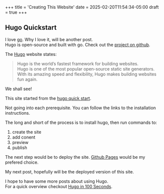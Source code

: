 +++
title = 'Creating This Website'
date = 2025-02-20T11:54:34-05:00
draft = true
+++
## Hugo Quickstart

I love [go](https://go.dev/). Why I love it, will be another post.  
Hugo is open-source and built with go. Check out the [project on github](https://github.com/gohugoio/hugo).  

[comment]: # (This is a comment)
The [Hugo](https://gohugo.io/) website states:    
> Hugo is the world’s fastest framework for building websites.  
Hugo is one of the most popular open-source static site generators.  
With its amazing speed and flexibility, Hugo makes building websites fun again.  

We shall see!  

This site started from the [hugo quick start](https://gohugo.io/getting-started/quick-start/).    

Not going into each prerequisite. You can follow the links to the installation instructions.  

The long and short of the process is to install hugo, then run commands to:    
1. create the site
2. add conent
3. preview
4. publish

The next step would be to deploy the site. [Github Pages](https://gohugo.io/hosting-and-deployment/hosting-on-github/) would be my prefered choice.  

My next post, hopefully will be the deployed version of this site.  

I hope to have some more posts about using Hugo.  
For a quick overview checkout [Hugo in 100 Seconds](https://www.youtube.com/watch?v=0RKpf3rK57I).  